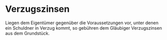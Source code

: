 # Verzugszinsen

Liegen dem Eigentümer gegenüber die Voraussetzungen vor, unter denen ein Schuldner in Verzug kommt, so gebühren dem Gläubiger Verzugszinsen aus dem Grundstück.